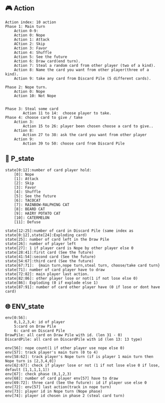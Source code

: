 ## :video_game: Action
    Action index: 10 action
    Phase 1: Main turn
        Action 0-9:
        Action 0: Nope
        Action 1: Attack
        ACtion 2: Skip
        Action 3: Favor
        Action 4: Shuffle
        Action 5: See the future
        Action 6: Draw card(end turn).
        Action 7: Steal a random card from other player (two of a kind).
        Action 8: Name the card you want from other player(three of a kind).
        Action 9: take any card from Discard Pile (5 different cards).

    Phase 2: Nope turn.
        Action 0: Nope
        Action 10: Not Nope


    Phase 3: Steal some card
            Action 11 to 14:  choose player to take.
    Phase 4: choose card to give / take
        Action 3: 
            Action 15 to 26: player been chosen choose a card to give..
        Action 8:
            Action 27 to 38: ask the card you want from other player
        Action 9:
            Action 39 to 50: choose card from Discard Pile

## :bust_in_silhouette: P_state

    state[0:12]:number of card player hold:
        [0]: Nope
        [1]: Attack
        [2]: Skip
        [3]: Favor
        [4]: Shuffle
        [5]: See the future
        [6]: TACOCAT
        [7]: RAINBOW-RALPHING CAT
        [8]: BEARD CAT
        [9]: HAIRY POTATO CAT
        [10]: CATERMELON
        [11]: Defuse

    state[12:25]:number of card in Discard Pile (same index as state[0:12],state[24]:Exploding card)
    state[25]: number of card left in the Draw Pile
    state[26]: number of player left
    state[27]: 1 if player card is Nope by other player else 0
    state[28:41]:first card (See the future)
    state[41:54]:second card (See the future)
    state[54:67]:third card (See the future)
    state[67:71]:  {main turn,nope turn,steal turn, choose/take card turn}
    state[71]: number of card player have to draw
    state[72:82]: main player last action.
    state[82:86]: other player lose or not(1 if not lose else 0)
    state[86]: Exploding (0 if explode else 1)
    state[87:91]: number of card other player have (0 if lose or dont have card)


## :globe_with_meridians: ENV_state

    env[0:56]:
        0,1,2,3,4: id of player   
        5:card on Draw Pile
        6: card on Discard Pile
    DrawPile: all card on Draw Pile with id. (len 31 - 0)
    DiscardPile: all card on DiscardPile with id (len 13: 13 type)

    env[56]: nope count(1 if other player use nope else 0)
    env[57]: track player's main turn (0 to 4)
    env[58:62]: track player's Nope turn (if is player 1 main turn then Nope turn is [2,3,4,0])
    env[62:67]: check if player lose or not (1 if not lose else 0 if lose, default [1,1,1,1,1])
    env[67]: check phase (0,1,2,3)
    env[68]: number of card player env[57] have to draw
    env[69:72]: three card (See the future): id if player use else 0
    env[72]: env[57] last action(track in nope turn)
    env[73]: player id in Nope turn (Nope phase)
    env[74]: player id chosen in phase 2 (steal card turn)

